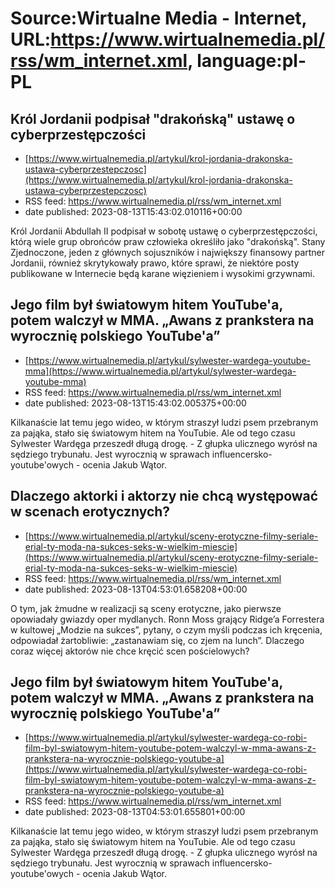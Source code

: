 # Source:Wirtualne Media - Internet, URL:https://www.wirtualnemedia.pl/rss/wm_internet.xml, language:pl-PL

## Król Jordanii podpisał "drakońską" ustawę o cyberprzestępczości
 - [https://www.wirtualnemedia.pl/artykul/krol-jordania-drakonska-ustawa-cyberprzestepczosc](https://www.wirtualnemedia.pl/artykul/krol-jordania-drakonska-ustawa-cyberprzestepczosc)
 - RSS feed: https://www.wirtualnemedia.pl/rss/wm_internet.xml
 - date published: 2023-08-13T15:43:02.010116+00:00

Król Jordanii Abdullah II podpisał w sobotę ustawę o cyberprzestępczości, którą wiele grup obrońców praw człowieka określiło jako "drakońską". Stany Zjednoczone, jeden z głównych sojuszników i największy finansowy partner Jordanii, również skrytykowały prawo, które sprawi, że niektóre posty publikowane w Internecie będą karane więzieniem i wysokimi grzywnami.

## Jego film był światowym hitem YouTube'a, potem walczył w MMA. „Awans z prankstera na wyrocznię polskiego YouTube'a”
 - [https://www.wirtualnemedia.pl/artykul/sylwester-wardega-youtube-mma](https://www.wirtualnemedia.pl/artykul/sylwester-wardega-youtube-mma)
 - RSS feed: https://www.wirtualnemedia.pl/rss/wm_internet.xml
 - date published: 2023-08-13T15:43:02.005375+00:00

Kilkanaście lat temu jego wideo, w którym straszył ludzi psem przebranym za pająka, stało się światowym hitem na YouTubie. Ale od tego czasu Sylwester Wardęga przeszedł długą drogę. - Z głupka ulicznego wyrósł na sędziego trybunału. Jest wyrocznią w sprawach influencersko-youtube'owych - ocenia Jakub Wątor.

## Dlaczego aktorki i aktorzy nie chcą występować w scenach erotycznych?
 - [https://www.wirtualnemedia.pl/artykul/sceny-erotyczne-filmy-seriale-erial-ty-moda-na-sukces-seks-w-wielkim-miescie](https://www.wirtualnemedia.pl/artykul/sceny-erotyczne-filmy-seriale-erial-ty-moda-na-sukces-seks-w-wielkim-miescie)
 - RSS feed: https://www.wirtualnemedia.pl/rss/wm_internet.xml
 - date published: 2023-08-13T04:53:01.658208+00:00

O tym, jak żmudne w realizacji są sceny erotyczne, jako pierwsze opowiadały gwiazdy oper mydlanych. Ronn Moss grający Ridge’a Forrestera w kultowej „Modzie na sukces”, pytany, o czym myśli podczas ich kręcenia, odpowiadał żartobliwie: „zastanawiam się, co zjem na lunch”. Dlaczego coraz więcej aktorów nie chce kręcić scen pościelowych?

## Jego film był światowym hitem YouTube'a, potem walczył w MMA. „Awans z prankstera na wyrocznię polskiego YouTube'a”
 - [https://www.wirtualnemedia.pl/artykul/sylwester-wardega-co-robi-film-byl-swiatowym-hitem-youtube-potem-walczyl-w-mma-awans-z-prankstera-na-wyrocznie-polskiego-youtube-a](https://www.wirtualnemedia.pl/artykul/sylwester-wardega-co-robi-film-byl-swiatowym-hitem-youtube-potem-walczyl-w-mma-awans-z-prankstera-na-wyrocznie-polskiego-youtube-a)
 - RSS feed: https://www.wirtualnemedia.pl/rss/wm_internet.xml
 - date published: 2023-08-13T04:53:01.655801+00:00

Kilkanaście lat temu jego wideo, w którym straszył ludzi psem przebranym za pająka, stało się światowym hitem na YouTubie. Ale od tego czasu Sylwester Wardęga przeszedł długą drogę. - Z głupka ulicznego wyrósł na sędziego trybunału. Jest wyrocznią w sprawach influencersko-youtube'owych - ocenia Jakub Wątor.

